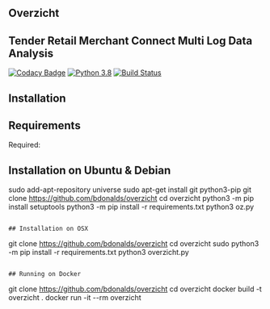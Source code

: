 ## Overzicht
## Tender Retail Merchant Connect Multi Log Data Analysis

[![Codacy Badge](https://api.codacy.com/project/badge/Grade/c873292c6eae4dc6a1a4ffbb72c52463)](https://app.codacy.com/gh/bd0n4lds/overzicht?utm_source=github.com&utm_medium=referral&utm_content=bd0n4lds/overzicht&utm_campaign=Badge_Grade)
[![Python 3.8](https://img.shields.io/badge/Python-3.8-yellow.svg)](http://www.python.org/download/)
[![Build Status](https://travis-ci.org/bdonalds/overzicht.svg?branch=master)](https://travis-ci.org/bdonalds/overzicht)

## Installation

## Requirements

Required:

## Installation on Ubuntu & Debian

sudo add-apt-repository universe
sudo apt-get install git python3-pip
git clone https://github.com/bdonalds/overzicht
cd overzicht
python3 -m pip install setuptools
python3 -m pip install -r requirements.txt
python3 oz.py
```

## Installation on OSX

```
git clone https://github.com/bdonalds/overzicht
cd overzicht
sudo python3 -m pip install -r requirements.txt
python3 overzicht.py
```

## Running on Docker

```
git clone https://github.com/bdonalds/overzicht
cd overzicht
docker build -t overzicht .
docker run -it --rm overzicht
```